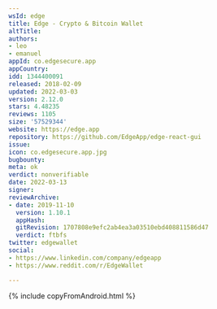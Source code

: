 ```yaml
---
wsId: edge
title: Edge - Crypto & Bitcoin Wallet
altTitle: 
authors:
- leo
- emanuel
appId: co.edgesecure.app
appCountry: 
idd: 1344400091
released: 2018-02-09
updated: 2022-03-03
version: 2.12.0
stars: 4.48235
reviews: 1105
size: '57529344'
website: https://edge.app
repository: https://github.com/EdgeApp/edge-react-gui
issue: 
icon: co.edgesecure.app.jpg
bugbounty: 
meta: ok
verdict: nonverifiable
date: 2022-03-13
signer: 
reviewArchive:
- date: 2019-11-10
  version: 1.10.1
  appHash: 
  gitRevision: 1707808e9efc2ab4ea3a03510ebd408811586d47
  verdict: ftbfs
twitter: edgewallet
social:
- https://www.linkedin.com/company/edgeapp
- https://www.reddit.com/r/EdgeWallet

---
```


{% include copyFromAndroid.html %}
